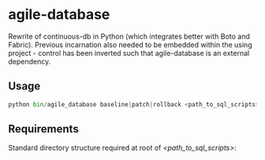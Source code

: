 agile-database
==============
Rewrite of continuous-db in Python (which integrates better with Boto and Fabric).
Previous incarnation also needed to be embedded within the using project - control has been inverted such that agile-database is an external dependency. 

Usage
-----
```python
python bin/agile_database baseline|patch|rollback <path_to_sql_scripts>
```

Requirements
------------
Standard directory structure required at root of <i>\<path_to_sql_scripts\></i>:

